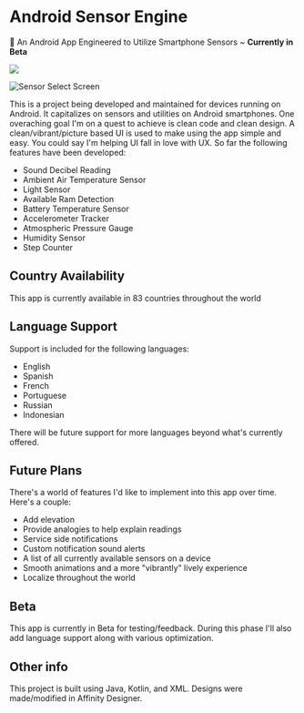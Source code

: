 # **Android Sensor Engine**
📱 An Android App Engineered to Utilize Smartphone Sensors ~ **Currently in Beta**

[<img src="https://github.com/Cfoulcard/Sound-Tech-Sensors/blob/master/google-play-badge.png">](https://play.google.com/store/apps/details?id=com.christianfoulcard.android.androidsensorengine)

![Sensor Select Screen](https://github.com/Cfoulcard/Sound-Tech-Sensors/blob/master/mockups/featured_image_redux.png)

This is a project being developed and maintained for devices running on Android. It capitalizes on sensors and utilities on Android smartphones. One overaching goal I'm on a quest to achieve is clean code and clean design. A clean/vibrant/picture based UI is used to make using the app simple and easy. You could say I'm helping UI fall in love with UX. So far the following features have been developed:
- Sound Decibel Reading
- Ambient Air Temperature Sensor
- Light Sensor
- Available Ram Detection
- Battery Temperature Sensor
- Accelerometer Tracker
- Atmospheric Pressure Gauge
- Humidity Sensor
- Step Counter

## Country Availability
This app is currently available in 83 countries throughout the world

## Language Support
Support is included for the following languages:
- English
- Spanish
- French
- Portuguese
- Russian
- Indonesian

There will be future support for more languages beyond what's currently offered.

## Future Plans
There's a world of features I'd like to implement into this app over time. Here's a couple:
- Add elevation
- Provide analogies to help explain readings
- Service side notifications 
- Custom notification sound alerts
- A list of all currently available sensors on a device
- Smooth animations and a more "vibrantly" lively experience
- Localize throughout the world

## Beta
This app is currently in Beta for testing/feedback. During this phase I'll also add language support along with various optimization.

## Other info
This project is built using Java, Kotlin, and XML. Designs were made/modified in Affinity Designer.


